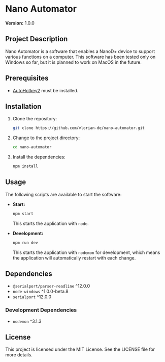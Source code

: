 # Nano Automator

**Version:** 1.0.0

## Project Description

Nano Automator is a software that enables a NanoD+ device to support various functions on a computer. This software has been tested only on Windows so far, but it is planned to work on MacOS in the future.

## Prerequisites

- [AutoHotkey2](https://www.autohotkey.com/v2/) must be installed.

## Installation

1. Clone the repository:
    ```sh
    git clone https://github.com/vlorian-de/nano-automator.git
    ```

2. Change to the project directory:
    ```sh
    cd nano-automator
    ```

3. Install the dependencies:
    ```sh
    npm install
    ```

## Usage

The following scripts are available to start the software:

- **Start:** 
    ```sh
    npm start
    ```
    This starts the application with `node`.

- **Development:**
    ```sh
    npm run dev
    ```
    This starts the application with `nodemon` for development, which means the application will automatically restart with each change.

## Dependencies

- `@serialport/parser-readline` ^12.0.0
- `node-windows` ^1.0.0-beta.8
- `serialport` ^12.0.0

### Development Dependencies

- `nodemon` ^3.1.3

## License

This project is licensed under the MIT License. See the LICENSE file for more details.